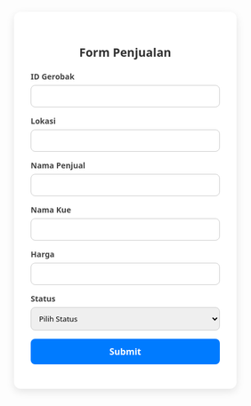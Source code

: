 <!DOCTYPE html>
<html lang="id">
<head>
  <meta charset="UTF-8">
  <title>Form Penjualan</title>
  <style>
    * {
      box-sizing: border-box;
      font-family: 'Segoe UI', Tahoma, Geneva, Verdana, sans-serif;
    }

    body {
      background: #f9f9f9;
      display: flex;
      justify-content: center;
      align-items: center;
      min-height: 100vh;
      margin: 0;
    }

    .container {
      background: #fff;
      padding: 30px;
      border-radius: 12px;
      box-shadow: 0 5px 15px rgba(0,0,0,0.1);
      width: 100%;
      max-width: 400px;
    }

    h2 {
      text-align: center;
      margin-bottom: 20px;
      color: #333;
    }

    .form-group {
      margin-bottom: 15px;
    }

    label {
      display: block;
      margin-bottom: 6px;
      font-weight: bold;
      color: #444;
    }

    input, select {
      width: 100%;
      padding: 10px;
      border: 1px solid #ccc;
      border-radius: 8px;
      transition: border-color 0.3s;
    }

    input:focus, select:focus {
      border-color: #007bff;
      outline: none;
    }

    button {
      background: #007bff;
      color: white;
      padding: 12px;
      border: none;
      border-radius: 8px;
      cursor: pointer;
      font-weight: bold;
      font-size: 16px;
      width: 100%;
      transition: background 0.3s;
    }

    button:hover {
      background: #0056b3;
    }

    .success-msg {
      text-align: center;
      margin-top: 15px;
      color: green;
      font-weight: bold;
    }
  </style>
</head>
<body>

  <div class="container">
    <h2>Form Penjualan</h2>
    <form id="salesForm">
      <div class="form-group">
        <label>ID Gerobak</label>
        <input name="idGerobak" required>
      </div>
      <div class="form-group">
        <label>Lokasi</label>
        <input name="lokasi" required>
      </div>
      <div class="form-group">
        <label>Nama Penjual</label>
        <input name="namaPenjual" required>
      </div>
      <div class="form-group">
        <label>Nama Kue</label>
        <input name="namaKue" required>
      </div>
      <div class="form-group">
        <label>Harga</label>
        <input type="number" name="harga" required>
      </div>
      <div class="form-group">
        <label>Status</label>
        <select name="status" required>
          <option value="">Pilih Status</option>
          <option value="Sukses">Sukses</option>
          <option value="Gagal">Gagal</option>
        </select>
      </div>
      <button type="submit">Submit</button>
    </form>
  </div>

  <script>
    document.getElementById('salesForm').addEventListener('submit', function(e){
      e.preventDefault();
      const formData = new FormData(e.target);
      const data = Object.fromEntries(formData.entries());

      fetch("https://script.google.com/macros/s/AKfycbzqAEUvPndAxr9EFfRN-qIL_zkRAq2GpH-uI5_rX3s8p5N4c8Vz4yzMzmxL9CHI8w5qiA/exec", {
        method: "POST",
        headers: {
          "Content-Type": "application/json"
        },
        body: JSON.stringify(data)
      })
      .then(res => res.text())
      .then(msg => {
        alert("Data berhasil dikirim!");

        const printWindow = window.open('', '', 'width=600,height=400');
        printWindow.document.write(`
          <pre>
            STRUK PENJUALAN

            ID Gerobak   : ${data.idGerobak}
            Lokasi       : ${data.lokasi}
            Nama Penjual : ${data.namaPenjual}
            Nama Kue     : ${data.namaKue}
            Harga        : ${data.harga}
            Status       : ${data.status}

            Terima kasih 😊
          </pre>
        `);
        printWindow.document.close();
        printWindow.print();

        e.target.reset();
      })
      .catch(err => {
        alert("Gagal mengirim data!");
        console.error(err);
      });
    });
  </script>

</body>
</html>

